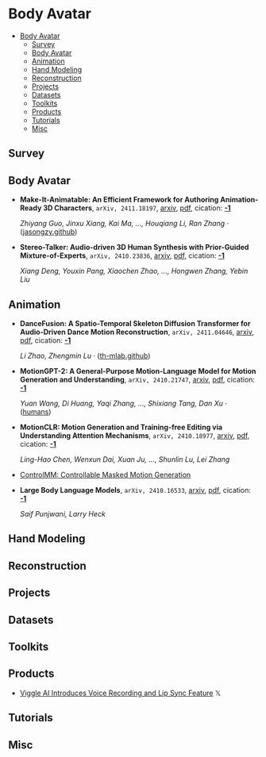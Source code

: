 # Body Avatar

- [Body Avatar](#body-avatar) 
  - [Survey](#survey)
  - [Body Avatar](#body-avatar)
  - [Animation](#animation)
  - [Hand Modeling](#hand-modeling)
  - [Reconstruction](#reconstruction)
  - [Projects](#projects)
  - [Datasets](#datasets)
  - [Toolkits](#toolkits)
  - [Products](#products)
  - [Tutorials](#tutorials)
  - [Misc](#misc)


## Survey


## Body Avatar

- **Make-It-Animatable: An Efficient Framework for Authoring Animation-Ready 
  3D Characters**, `arXiv, 2411.18197`, [arxiv](http://arxiv.org/abs/2411.18197v1), [pdf](http://arxiv.org/pdf/2411.18197v1.pdf), cication: [**-1**](None) 

	 *Zhiyang Guo, Jinxu Xiang, Kai Ma, ..., Houqiang Li, Ran Zhang* · ([jasongzy.github](https://jasongzy.github.io/Make-It-Animatable/))
- **Stereo-Talker: Audio-driven 3D Human Synthesis with Prior-Guided 
  Mixture-of-Experts**, `arXiv, 2410.23836`, [arxiv](http://arxiv.org/abs/2410.23836v1), [pdf](http://arxiv.org/pdf/2410.23836v1.pdf), cication: [**-1**](None)

	 *Xiang Deng, Youxin Pang, Xiaochen Zhao, ..., Hongwen Zhang, Yebin Liu*

## Animation

- **DanceFusion: A Spatio-Temporal Skeleton Diffusion Transformer for 
  Audio-Driven Dance Motion Reconstruction**, `arXiv, 2411.04646`, [arxiv](http://arxiv.org/abs/2411.04646v1), [pdf](http://arxiv.org/pdf/2411.04646v1.pdf), cication: [**-1**](None) 

	 *Li Zhao, Zhengmin Lu* · ([th-mlab.github](https://th-mlab.github.io/DanceFusion/))
- **MotionGPT-2: A General-Purpose Motion-Language Model for Motion 
  Generation and Understanding**, `arXiv, 2410.21747`, [arxiv](http://arxiv.org/abs/2410.21747v1), [pdf](http://arxiv.org/pdf/2410.21747v1.pdf), cication: [**-1**](None)

	 *Yuan Wang, Di Huang, Yaqi Zhang, ..., Shixiang Tang, Dan Xu* · ([humans](http://humans.despite/))
- **MotionCLR: Motion Generation and Training-free Editing via Understanding 
  Attention Mechanisms**, `arXiv, 2410.18977`, [arxiv](http://arxiv.org/abs/2410.18977v1), [pdf](http://arxiv.org/pdf/2410.18977v1.pdf), cication: [**-1**](None)

	 *Ling-Hao Chen, Wenxun Dai, Xuan Ju, ..., Shunlin Lu, Lei Zhang*
- [ControlMM: Controllable Masked Motion Generation](https://exitudio.github.io/ControlMM-page/) 
- **Large Body Language Models**, `arXiv, 2410.16533`, [arxiv](http://arxiv.org/abs/2410.16533v1), [pdf](http://arxiv.org/pdf/2410.16533v1.pdf), cication: [**-1**](None) 

	 *Saif Punjwani, Larry Heck*

## Hand Modeling


## Reconstruction


## Projects


## Datasets


## Toolkits


## Products

- [Viggle AI Introduces Voice Recording and Lip Sync Feature](https://x.com/DigestDiff93383/status/1848277161192386571)  𝕏 

## Tutorials


## Misc